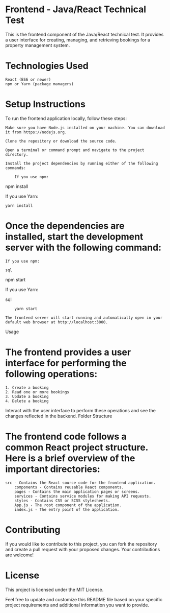 # Frontend - Java/React Technical Test

This is the frontend component of the Java/React technical test. It provides a user interface for creating, managing, and retrieving bookings for a property management system.

# Technologies Used

    React (ES6 or newer)
    npm or Yarn (package managers)

# Setup Instructions

To run the frontend application locally, follow these steps:

    Make sure you have Node.js installed on your machine. You can download it from https://nodejs.org.

    Clone the repository or download the source code.

    Open a terminal or command prompt and navigate to the project directory.

    Install the project dependencies by running either of the following commands:

        If you use npm:

npm install

If you use Yarn:

    yarn install

# Once the dependencies are installed, start the development server with the following command:

    If you use npm:

    sql

npm start

If you use Yarn:

sql

        yarn start

    The frontend server will start running and automatically open in your default web browser at http://localhost:3000.

Usage

# The frontend provides a user interface for performing the following operations:

    1. Create a booking
    2. Read one or more bookings
    3. Update a booking
    4. Delete a booking

Interact with the user interface to perform these operations and see the changes reflected in the backend.
Folder Structure

# The frontend code follows a common React project structure. Here is a brief overview of the important directories:

    src - Contains the React source code for the frontend application.
        components - Contains reusable React components.
        pages - Contains the main application pages or screens.
        services - Contains service modules for making API requests.
        styles - Contains CSS or SCSS stylesheets.
        App.js - The root component of the application.
        index.js - The entry point of the application.

# Contributing

If you would like to contribute to this project, you can fork the repository and create a pull request with your proposed changes. Your contributions are welcome!

# License

This project is licensed under the MIT License.

Feel free to update and customize this README file based on your specific project requirements and additional information you want to provide.
